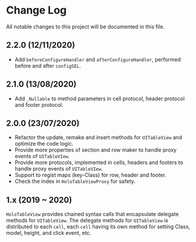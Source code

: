 # Change Log

All notable changes to this project will be documented in this file.


## 2.2.0 (12/11/2020)

- Add `beforeConfigureHandler` and `afterConfigureHandler`, performed before and after `configSEL`.


## 2.1.0 (13/08/2020)

- Add `_Nullable` to method parameters in cell protocol, header protocol and footer protocol.


## 2.0.0 (23/07/2020)

- Refactor the update, remake and insert methods for `UITableView` and optimize the code logic.
- Provide more properties of section and row maker to handle proxy events of `UITableVIew`.
- Provide more protocols, implemented in cells, headers and footers to handle proxy events of `UITableVIew`.
- Support to regist maps (key-Class) for row, header and footer.
- Check the index in `HoloTableViewProxy` for safety.


## 1.x (2019 ~ 2020)

`HoloTableView` provides chained syntax calls that encapsulate delegate methods for `UITableView`. The delegate methods for `UITableView` is distributed to each `cell`, each `cell` having its own method for setting Class, model, height, and click event, etc.


